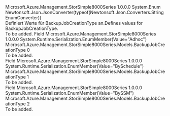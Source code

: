 <Type Name="BackupJobCreationType" FullName="Microsoft.Azure.Management.StorSimple8000Series.Models.BackupJobCreationType">
  <TypeSignature Language="C#" Value="public enum BackupJobCreationType" />
  <TypeSignature Language="ILAsm" Value=".class public auto ansi sealed BackupJobCreationType extends System.Enum" />
  <TypeSignature Language="DocId" Value="T:Microsoft.Azure.Management.StorSimple8000Series.Models.BackupJobCreationType" />
  <TypeSignature Language="VB.NET" Value="Public Enum BackupJobCreationType" />
  <TypeSignature Language="F#" Value="type BackupJobCreationType = " />
  <AssemblyInfo>
    <AssemblyName>Microsoft.Azure.Management.StorSimple8000Series</AssemblyName>
    <AssemblyVersion>1.0.0.0</AssemblyVersion>
  </AssemblyInfo>
  <Base>
    <BaseTypeName>System.Enum</BaseTypeName>
  </Base>
  <Attributes>
    <Attribute>
      <AttributeName>Newtonsoft.Json.JsonConverter(typeof(Newtonsoft.Json.Converters.StringEnumConverter))</AttributeName>
    </Attribute>
  </Attributes>
  <Docs>
    <summary>
            <span data-ttu-id="662ef-101">Definiert Werte für BackupJobCreationType an.</span><span class="sxs-lookup"><span data-stu-id="662ef-101">Defines values for BackupJobCreationType.</span></span>
            </summary>
    <remarks>To be added.</remarks>
  </Docs>
  <Members>
    <Member MemberName="Adhoc">
      <MemberSignature Language="C#" Value="Adhoc" />
      <MemberSignature Language="ILAsm" Value=".field public static literal valuetype Microsoft.Azure.Management.StorSimple8000Series.Models.BackupJobCreationType Adhoc = int32(0)" />
      <MemberSignature Language="DocId" Value="F:Microsoft.Azure.Management.StorSimple8000Series.Models.BackupJobCreationType.Adhoc" />
      <MemberSignature Language="VB.NET" Value="Adhoc" />
      <MemberSignature Language="F#" Value="Adhoc = 0" Usage="Microsoft.Azure.Management.StorSimple8000Series.Models.BackupJobCreationType.Adhoc" />
      <MemberType>Field</MemberType>
      <AssemblyInfo>
        <AssemblyName>Microsoft.Azure.Management.StorSimple8000Series</AssemblyName>
        <AssemblyVersion>1.0.0.0</AssemblyVersion>
      </AssemblyInfo>
      <Attributes>
        <Attribute>
          <AttributeName>System.Runtime.Serialization.EnumMember(Value="Adhoc")</AttributeName>
        </Attribute>
      </Attributes>
      <ReturnValue>
        <ReturnType>Microsoft.Azure.Management.StorSimple8000Series.Models.BackupJobCreationType</ReturnType>
      </ReturnValue>
      <MemberValue>0</MemberValue>
      <Docs>
        <summary>To be added.</summary>
      </Docs>
    </Member>
    <Member MemberName="BySchedule">
      <MemberSignature Language="C#" Value="BySchedule" />
      <MemberSignature Language="ILAsm" Value=".field public static literal valuetype Microsoft.Azure.Management.StorSimple8000Series.Models.BackupJobCreationType BySchedule = int32(1)" />
      <MemberSignature Language="DocId" Value="F:Microsoft.Azure.Management.StorSimple8000Series.Models.BackupJobCreationType.BySchedule" />
      <MemberSignature Language="VB.NET" Value="BySchedule" />
      <MemberSignature Language="F#" Value="BySchedule = 1" Usage="Microsoft.Azure.Management.StorSimple8000Series.Models.BackupJobCreationType.BySchedule" />
      <MemberType>Field</MemberType>
      <AssemblyInfo>
        <AssemblyName>Microsoft.Azure.Management.StorSimple8000Series</AssemblyName>
        <AssemblyVersion>1.0.0.0</AssemblyVersion>
      </AssemblyInfo>
      <Attributes>
        <Attribute>
          <AttributeName>System.Runtime.Serialization.EnumMember(Value="BySchedule")</AttributeName>
        </Attribute>
      </Attributes>
      <ReturnValue>
        <ReturnType>Microsoft.Azure.Management.StorSimple8000Series.Models.BackupJobCreationType</ReturnType>
      </ReturnValue>
      <MemberValue>1</MemberValue>
      <Docs>
        <summary>To be added.</summary>
      </Docs>
    </Member>
    <Member MemberName="BySSM">
      <MemberSignature Language="C#" Value="BySSM" />
      <MemberSignature Language="ILAsm" Value=".field public static literal valuetype Microsoft.Azure.Management.StorSimple8000Series.Models.BackupJobCreationType BySSM = int32(2)" />
      <MemberSignature Language="DocId" Value="F:Microsoft.Azure.Management.StorSimple8000Series.Models.BackupJobCreationType.BySSM" />
      <MemberSignature Language="VB.NET" Value="BySSM" />
      <MemberSignature Language="F#" Value="BySSM = 2" Usage="Microsoft.Azure.Management.StorSimple8000Series.Models.BackupJobCreationType.BySSM" />
      <MemberType>Field</MemberType>
      <AssemblyInfo>
        <AssemblyName>Microsoft.Azure.Management.StorSimple8000Series</AssemblyName>
        <AssemblyVersion>1.0.0.0</AssemblyVersion>
      </AssemblyInfo>
      <Attributes>
        <Attribute>
          <AttributeName>System.Runtime.Serialization.EnumMember(Value="BySSM")</AttributeName>
        </Attribute>
      </Attributes>
      <ReturnValue>
        <ReturnType>Microsoft.Azure.Management.StorSimple8000Series.Models.BackupJobCreationType</ReturnType>
      </ReturnValue>
      <MemberValue>2</MemberValue>
      <Docs>
        <summary>To be added.</summary>
      </Docs>
    </Member>
  </Members>
</Type>